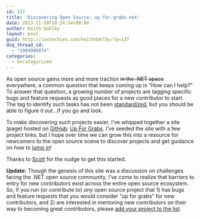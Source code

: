 ```yaml
---
id: 137
title: 'Discovering Open Source: up-for-grabs.net'
date: 2013-11-20T18:24:54+00:00
author: Keith Dahlby
layout: post
guid: http://lostechies.com/keithdahlby/?p=137
dsq_thread_id:
  - "1984096874"
categories:
  - Uncategorized
---
```

As open source gains more and more traction <del>in the .NET space</del> everywhere, a common question that keeps coming up is &#8220;How can I help?&#8221; To answer that question, a growing number of projects are tagging specific bugs and feature requests as good places for a new contributor to start. The tag to identify such tasks has not been [standardized](http://haacked.com/archive/2013/11/04/avoid-premature-standardization.aspx "Phil Haack: Avoid Premature Standardization"), but you should be able to figure it out&#8230;if you go and look.

To make discovering such projects easier, I&#8217;ve whipped together a site (page) hosted on [GitHub](https://github.com/dahlbyk/up-for-grabs.net): [Up For Grabs](http://up-for-grabs.net/). I&#8217;ve seeded the site with a few project links, but I hope over time we can grow this into a resource for newcomers to the open source scene to discover projects and get guidance on how to [jump in](http://nikcodes.com/2013/05/10/new-contributor-jump-in/ "Nik Molnar: New Contributor? Jump In!")!

Thanks to [Scott](http://www.hanselman.com/ "Scott Hanselman") for the nudge to get this started.

**Update:** Though the genesis of this site was a discussion on challenges facing the .NET open source community, I&#8217;ve come to realize that barriers to entry for new contributors exist across the entire open source ecosystem. So, if you run (or contribute to) _any_ open source project that 1) has bugs and feature requests that you would consider &#8220;up for grabs&#8221; for new contributors, and 2) are interested in mentoring new contributors on their way to becoming great contributors, please [add your project to the list](https://github.com/dahlbyk/up-for-grabs.net/edit/gh-pages/index.html "Edit up-for-grabs.net (GitHub login required)").